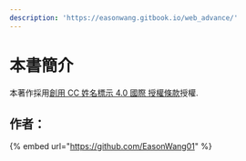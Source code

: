 ```yaml
---
description: 'https://easonwang.gitbook.io/web_advance/'
---
```


# 本書簡介

  
本著作採用[創用 CC 姓名標示 4.0 國際 授權條款](http://creativecommons.org/licenses/by/4.0/)授權.

## 作者：

{% embed url="https://github.com/EasonWang01" %}



